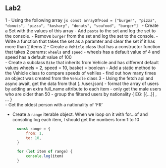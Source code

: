 ## Lab2
1
    - Using the following array
    ```js
    const arrayOfFood = ["burger", "pizza", "donuts", "pizza", "koshary", "donuts", "seafood", "burger"]
    ```
    - Create a Set with the values of this array
    - Add `pasta` to the set and log the set to the console.
    - Remove `burger` from the set and log the set to the console.
    - Write a function that takes the set as a paramter and clear the set if it has more than 2 items
2
    - Create a `Vehicle` class that has a constructor function that takes 2 params: `wheels` and `speed`
    - wheels has a default value of 4 and speed has a default value of 100  
    - Create a subclass `Bike` that inherits from Vehicle and has different
    default values wheels = 2, speed = 10, basket = boolean
    - Add a static method to the Vehicle class to compare
    speeds of vehiles
    - find out how many times an object was created from the `Vehicle` class 
3
    - Using the fetch api and async await, get the data from that (../user.json)
    - format the array of users by adding an extra full_name attribute to each item 
    - only get the male users who are older than 50
    -  group the filtered users by nationality
        { EG: [{...}] , ... }  
    - Get the oldest person with a nationality of ‘FR’
 
- Create a `range` iterable object. When we loop on it with for...of and consoling log each item, I should get the numbers form 1 to 10
  ```js
    const range = {
        from: 1,
        to: 10,
    }

    for (let item of range) {
        console.log(item) 
    }
  ```